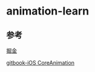 # animation-learn
## 参考
[掘金](https://juejin.im/post/5bd140abf265da0ae6778180#heading-9)

[gitbook-iOS CoreAnimation](https://zsisme.gitbooks.io/ios-/content/chapter8/transitions.html)
